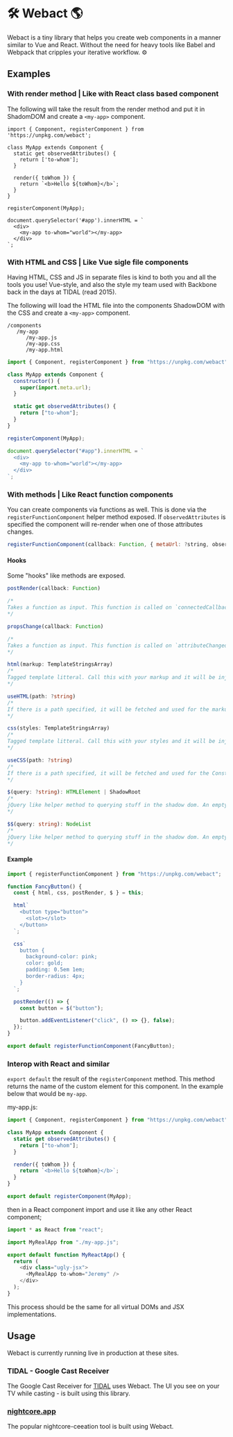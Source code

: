 # 🛠 Webact 🌎

Webact is a tiny library that helps you create web components in a manner
similar to Vue and React. Without the need for heavy tools like Babel and
Webpack that cripples your iterative workflow. ⚙

## Examples

### With render method | Like with React class based component

The following will take the result from the render method and put it in
ShadomDOM and create a `<my-app>` component.

```
import { Component, registerComponent } from 'https://unpkg.com/webact';

class MyApp extends Component {
  static get observedAttributes() {
    return ['to-whom'];
  }

  render({ toWhom }) {
    return `<b>Hello ${toWhom}</b>`;
  }
}

registerComponent(MyApp);

document.querySelector('#app').innerHTML = `
  <div>
    <my-app to-whom="world"></my-app>
  </div>
`;
```

### With HTML and CSS | Like Vue sigle file components

Having HTML, CSS and JS in separate files is kind to both you and all the tools
you use! Vue-style, and also the style my team used with Backbone back in the
days at TIDAL (read 2015).

The following will load the HTML file into the components ShadowDOM with the CSS
and create a `<my-app>` component.

```
/components
   /my-app
      /my-app.js
      /my-app.css
      /my-app.html
```

```js
import { Component, registerComponent } from "https://unpkg.com/webact";

class MyApp extends Component {
  constructor() {
    super(import.meta.url);
  }

  static get observedAttributes() {
    return ["to-whom"];
  }
}

registerComponent(MyApp);

document.querySelector("#app").innerHTML = `
  <div>
    <my-app to-whom="world"></my-app>
  </div>
`;
```

### With methods | Like React function components

You can create components via functions as well. This is done via the
`registerFunctionComponent` helper method exposed. If `observedAttributes` is
specified the component will re-render when one of those attributes changes.

```js
registerFunctionComponent(callback: Function, { metaUrl: ?string, observedAttributes: ?string[] })
```

#### Hooks

Some "hooks" like methods are exposed.

```ts
postRender(callback: Function)

/*
Takes a function as input. This function is called on `connectedCallback` in the custom element lifecycle and on `attributeChangedCallback`. Equivalent to the `useEffect` hook and componentDidMount lifecycle callback in React.
*/
```

```ts
propsChange(callback: Function)

/*
Takes a function as input. This function is called on `attributeChangedCallback` in the custom element lifecycle. First parameter is an object with all the attributes of the custom elements. Not that the entire ShadowDOM is trashed on `attributeChangedCallback`, so do not attempt any DOM manipulation here. This is only for reacting to attribute changes for other purposes.
*/
```

```ts
html(markup: TemplateStringsArray)
/*
Tagged template litteral. Call this with your markup and it will be injected into the shadow DOM of your component.
*/
```

```ts
useHTML(path: ?string)
/*
If there is a path specified, it will be fetched and used for the markup in the shadow DOM. If no path is specified and the second argument to registerFunctionComponent is the path to the JS file provided you follow the recommended component structure, a file with the same name as the js file in the same folder will be fetches but with the .html extention for use as markup in the shadow DOM.
*/
```

```ts
css(styles: TemplateStringsArray)
/*
Tagged template litteral. Call this with your styles and it will be injected as a Constructable Stylesheet into the shadow DOM of you component.
*/
```

```ts
useCSS(path: ?string)
/*
If there is a path specified, it will be fetched and used for the Constructable Stylsheet for the shadow DOM. If no path is specified and the second argument to registerFunctionComponent is the path to the JS file provided you follow the recommended component structure, a file with the same name as the js file in the same folder will be fetches but with the .css extention for use as styles in the shadow DOM.
*/
```

```ts
$(query: ?string): HTMLElement | ShadowRoot
/*
jQuery like helper method to querying stuff in the shadow dom. An empty string or no parameter can be passed in and the method will return the custom element instance. ':host' will select the shadow DOM root, just like the CSS rule.
*/
```

```ts
$$(query: string): NodeList
/*
jQuery like helper method to querying stuff in the shadow dom. An empty string or no parameter can be passed in and the method will return the custom element instance. ':host' will select the shadow DOM root, just like the CSS rule.
*/
```

#### Example

```js
import { registerFunctionComponent } from "https://unpkg.com/webact";

function FancyButton() {
  const { html, css, postRender, $ } = this;

  html`
    <button type="button">
      <slot></slot>
    </button>
  `;

  css`
    button {
      background-color: pink;
      color: gold;
      padding: 0.5em 1em;
      border-radius: 4px;
    }
  `;

  postRender(() => {
    const button = $("button");

    button.addEventListener("click", () => {}, false);
  });
}

export default registerFunctionComponent(FancyButton);
```

### Interop with React and similar

`export default` the result of the `registerComponent` method. This method
returns the name of the custom element for this component. In the example below
that would be `my-app`.

my-app.js:

```js
import { Component, registerComponent } from "https://unpkg.com/webact";

class MyApp extends Component {
  static get observedAttributes() {
    return ["to-whom"];
  }

  render({ toWhom }) {
    return `<b>Hello ${toWhom}</b>`;
  }
}

export default registerComponent(MyApp);
```

then in a React component import and use it like any other React component;

```js
import * as React from "react";

import MyRealApp from "./my-app.js";

export default function MyReactApp() {
  return (
    <div class="ugly-jsx">
      <MyRealApp to-whom="Jeremy" />
    </div>
  );
}
```

This process should be the same for all virtual DOMs and JSX implementations.

## Usage

Webact is currently running live in production at these sites.

### TIDAL - Google Cast Receiver

The Google Cast Receiver for [TIDAL](https://tidal.com) uses Webact. The UI you
see on your TV while casting - is built using this library.

### [nightcore.app](https://nightcore.app)

The popular nightcore-ceeation tool is built using Webact.
